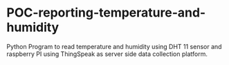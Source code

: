 # POC-reporting-temperature-and-humidity
Python Program to read temperature and humidity using DHT 11 sensor and raspberry PI using ThingSpeak as server side data collection platform.
